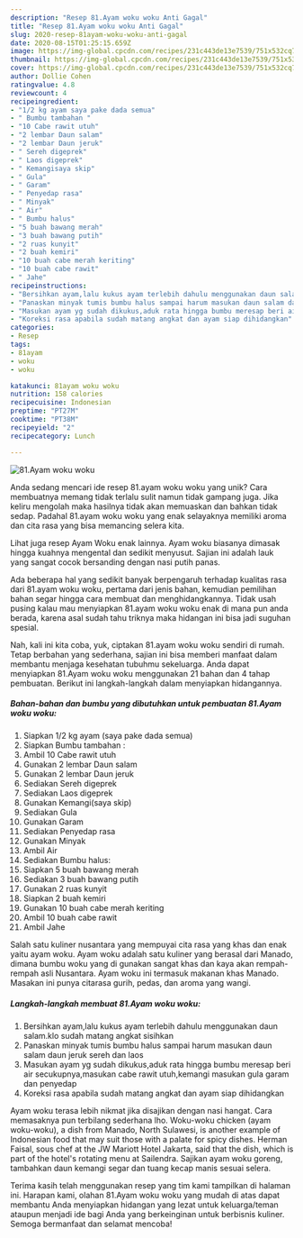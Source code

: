 ```yaml
---
description: "Resep 81.Ayam woku woku Anti Gagal"
title: "Resep 81.Ayam woku woku Anti Gagal"
slug: 2020-resep-81ayam-woku-woku-anti-gagal
date: 2020-08-15T01:25:15.659Z
image: https://img-global.cpcdn.com/recipes/231c443de13e7539/751x532cq70/81ayam-woku-woku-foto-resep-utama.jpg
thumbnail: https://img-global.cpcdn.com/recipes/231c443de13e7539/751x532cq70/81ayam-woku-woku-foto-resep-utama.jpg
cover: https://img-global.cpcdn.com/recipes/231c443de13e7539/751x532cq70/81ayam-woku-woku-foto-resep-utama.jpg
author: Dollie Cohen
ratingvalue: 4.8
reviewcount: 4
recipeingredient:
- "1/2 kg ayam saya pake dada semua"
- " Bumbu tambahan "
- "10 Cabe rawit utuh"
- "2 lembar Daun salam"
- "2 lembar Daun jeruk"
- " Sereh digeprek"
- " Laos digeprek"
- " Kemangisaya skip"
- " Gula"
- " Garam"
- " Penyedap rasa"
- " Minyak"
- " Air"
- " Bumbu halus"
- "5 buah bawang merah"
- "3 buah bawang putih"
- "2 ruas kunyit"
- "2 buah kemiri"
- "10 buah cabe merah keriting"
- "10 buah cabe rawit"
- " Jahe"
recipeinstructions:
- "Bersihkan ayam,lalu kukus ayam terlebih dahulu menggunakan daun salam.klo sudah matang angkat sisihkan"
- "Panaskan minyak tumis bumbu halus sampai harum masukan daun salam daun jeruk sereh dan laos"
- "Masukan ayam yg sudah dikukus,aduk rata hingga bumbu meresap beri air secukupnya,masukan cabe rawit utuh,kemangi masukan gula garam dan penyedap"
- "Koreksi rasa apabila sudah matang angkat dan ayam siap dihidangkan"
categories:
- Resep
tags:
- 81ayam
- woku
- woku

katakunci: 81ayam woku woku 
nutrition: 158 calories
recipecuisine: Indonesian
preptime: "PT27M"
cooktime: "PT38M"
recipeyield: "2"
recipecategory: Lunch

---
```



![81.Ayam woku woku](https://img-global.cpcdn.com/recipes/231c443de13e7539/751x532cq70/81ayam-woku-woku-foto-resep-utama.jpg)

Anda sedang mencari ide resep 81.ayam woku woku yang unik? Cara membuatnya memang tidak terlalu sulit namun tidak gampang juga. Jika keliru mengolah maka hasilnya tidak akan memuaskan dan bahkan tidak sedap. Padahal 81.ayam woku woku yang enak selayaknya memiliki aroma dan cita rasa yang bisa memancing selera kita.

Lihat juga resep Ayam Woku enak lainnya. Ayam woku biasanya dimasak hingga kuahnya mengental dan sedikit menyusut. Sajian ini adalah lauk yang sangat cocok bersanding dengan nasi putih panas.

Ada beberapa hal yang sedikit banyak berpengaruh terhadap kualitas rasa dari 81.ayam woku woku, pertama dari jenis bahan, kemudian pemilihan bahan segar hingga cara membuat dan menghidangkannya. Tidak usah pusing kalau mau menyiapkan 81.ayam woku woku enak di mana pun anda berada, karena asal sudah tahu triknya maka hidangan ini bisa jadi suguhan spesial.


Nah, kali ini kita coba, yuk, ciptakan 81.ayam woku woku sendiri di rumah. Tetap berbahan yang sederhana, sajian ini bisa memberi manfaat dalam membantu menjaga kesehatan tubuhmu sekeluarga. Anda dapat menyiapkan 81.Ayam woku woku menggunakan 21 bahan dan 4 tahap pembuatan. Berikut ini langkah-langkah dalam menyiapkan hidangannya.

<!--inarticleads1-->

##### Bahan-bahan dan bumbu yang dibutuhkan untuk pembuatan 81.Ayam woku woku:

1. Siapkan 1/2 kg ayam (saya pake dada semua)
1. Siapkan  Bumbu tambahan :
1. Ambil 10 Cabe rawit utuh
1. Gunakan 2 lembar Daun salam
1. Gunakan 2 lembar Daun jeruk
1. Sediakan  Sereh digeprek
1. Sediakan  Laos digeprek
1. Gunakan  Kemangi(saya skip)
1. Sediakan  Gula
1. Gunakan  Garam
1. Sediakan  Penyedap rasa
1. Gunakan  Minyak
1. Ambil  Air
1. Sediakan  Bumbu halus:
1. Siapkan 5 buah bawang merah
1. Sediakan 3 buah bawang putih
1. Gunakan 2 ruas kunyit
1. Siapkan 2 buah kemiri
1. Gunakan 10 buah cabe merah keriting
1. Ambil 10 buah cabe rawit
1. Ambil  Jahe


Salah satu kuliner nusantara yang mempuyai cita rasa yang khas dan enak yaitu ayam woku. Ayam woku adalah satu kuliner yang berasal dari Manado, dimana bumbu woku yang di gunakan sangat khas dan kaya akan rempah-rempah asli Nusantara. Ayam woku ini termasuk makanan khas Manado. Masakan ini punya citarasa gurih, pedas, dan aroma yang wangi. 

<!--inarticleads2-->

##### Langkah-langkah membuat 81.Ayam woku woku:

1. Bersihkan ayam,lalu kukus ayam terlebih dahulu menggunakan daun salam.klo sudah matang angkat sisihkan
1. Panaskan minyak tumis bumbu halus sampai harum masukan daun salam daun jeruk sereh dan laos
1. Masukan ayam yg sudah dikukus,aduk rata hingga bumbu meresap beri air secukupnya,masukan cabe rawit utuh,kemangi masukan gula garam dan penyedap
1. Koreksi rasa apabila sudah matang angkat dan ayam siap dihidangkan


Ayam woku terasa lebih nikmat jika disajikan dengan nasi hangat. Cara memasaknya pun terbilang sederhana lho. Woku-woku chicken (ayam woku-woku), a dish from Manado, North Sulawesi, is another example of Indonesian food that may suit those with a palate for spicy dishes. Herman Faisal, sous chef at the JW Mariott Hotel Jakarta, said that the dish, which is part of the hotel&#39;s rotating menu at Sailendra. Sajikan ayam woku goreng, tambahkan daun kemangi segar dan tuang kecap manis sesuai selera. 

Terima kasih telah menggunakan resep yang tim kami tampilkan di halaman ini. Harapan kami, olahan 81.Ayam woku woku yang mudah di atas dapat membantu Anda menyiapkan hidangan yang lezat untuk keluarga/teman ataupun menjadi ide bagi Anda yang berkeinginan untuk berbisnis kuliner. Semoga bermanfaat dan selamat mencoba!
